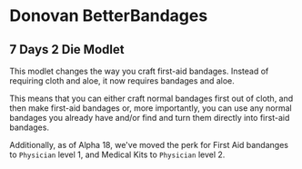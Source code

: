 # Donovan BetterBandages

## 7 Days 2 Die Modlet

This modlet changes the way you craft first-aid bandages. Instead of requiring cloth and aloe, it now requires bandages and aloe.

This means that you can either craft normal bandages first out of cloth, and then make first-aid bandages or, more importantly, you can
use any normal bandages you already have and/or find and turn them directly into first-aid bandages.

Additionally, as of Alpha 18, we've moved the perk for First Aid bandanges to `Physician` level 1, and Medical Kits to `Physician` level 2.
